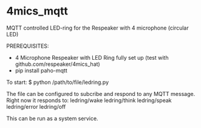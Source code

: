 # 4mics_mqtt
MQTT controlled LED-ring for the Respeaker with 4 microphone (circular LED)

PREREQUISITES:
- 4 Microphone Respeaker with LED Ring fully set up (test with github.com/respeaker/4mics_hat)
- pip install paho-mqtt

To start:
$ python /path/to/file/ledring.py

The file can be configured to subcribe and respond to any MQTT message. Right now it responds to:
ledring/wake
ledring/think
ledring/speak
ledring/error
ledring/off

This can be run as a system service.
